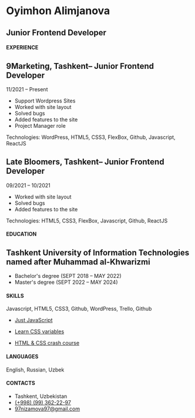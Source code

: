 # Oyimhon Alimjanova

## Junior Frontend Developer

#### **EXPERIENCE**

## 9Marketing, Tashkent– Junior Frontend Developer

11/2021 – Present

- Support Wordpress Sites
- Worked with site layout
- Solved bugs
- Added features to the site
- Project Manager role

Technologies: WordPress, HTML5, CSS3, FlexBox, Github, Javascript,
ReactJS

## Late Bloomers, Tashkent– Junior Frontend Developer

09/2021 – 10/2021

- Worked with site layout
- Solved bugs
- Added features to the site

Technologies: HTML5, CSS3, FlexBox, Javascript, Github, ReactJS

#### **EDUCATION**

## Tashkent University of Information Technologies named after Muhammad al-Khwarizmi

- Bachelor's degree (SEPT 2018 – MAY 2022)
- Master's degree (SEPT 2022 – MAY 2024)

#### **SKILLS**

Javascript, HTML5, CSS3, Github, WordPress, Trello, Github

- [Just JavaScript](https://justjavascript.com/learn)

- [Learn CSS variables](https://scrimba.com/learn/cssvariables)

- [HTML & CSS crash course](https://scrimba.com/learn/htmlcss)

#### **LANGUAGES**

English, Russian, Uzbek

#### **CONTACTS**

- Tashkent, Uzbekistan
- [(+998) (99) 362-22-97](998993622297)
- [97nizamova97@gmail.com](97nizamova97@gmail.com)
